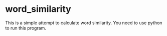 # word_similarity
This is a simple attempt to calculate word similarity.
You need to use python to run this program.
